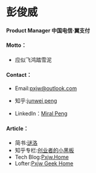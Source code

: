 # 彭俊威
#### Product Manager 中国电信·翼支付

#### Motto：
* 应似飞鸿踏雪泥

#### Contact：
* Email:pxjw@outlook.com

* 知乎:[junwei peng](http://www.zhihu.com/people/pxjw)

* LinkedIn：[Miral Peng](https://www.linkedin.com/in/junweipeng)
#### Article：

* 简书:[谜洛](http://www.jianshu.com/u/95067ab0a52c)
* 知乎专栏:[创业者的小黑板](https://zhuanlan.zhihu.com/junwei)
* Tech Blog:[Pxjw.Home](http://www.cnblogs.com/pengjunwei/)
* Lofter:[Pxjw Geek Home](http://geekhome.lofter.com/)
